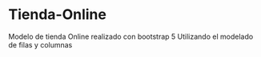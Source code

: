 # Tienda-Online
Modelo de tienda Online realizado con bootstrap 5
Utilizando el modelado de filas y columnas